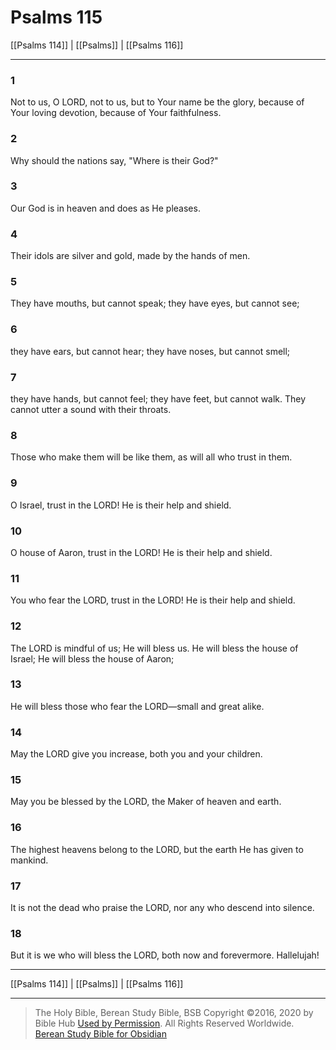 # Psalms 115

[[Psalms 114]] | [[Psalms]] | [[Psalms 116]]

---

### 1
Not to us, O LORD, not to us, but to Your name be the glory, because of Your loving devotion, because of Your faithfulness.

### 2
Why should the nations say, "Where is their God?"

### 3
Our God is in heaven and does as He pleases.

### 4
Their idols are silver and gold, made by the hands of men.

### 5
They have mouths, but cannot speak; they have eyes, but cannot see;

### 6
they have ears, but cannot hear; they have noses, but cannot smell;

### 7
they have hands, but cannot feel; they have feet, but cannot walk. They cannot utter a sound with their throats.

### 8
Those who make them will be like them, as will all who trust in them.

### 9
O Israel, trust in the LORD! He is their help and shield.

### 10
O house of Aaron, trust in the LORD! He is their help and shield.

### 11
You who fear the LORD, trust in the LORD! He is their help and shield.

### 12
The LORD is mindful of us; He will bless us. He will bless the house of Israel; He will bless the house of Aaron;

### 13
He will bless those who fear the LORD—small and great alike.

### 14
May the LORD give you increase, both you and your children.

### 15
May you be blessed by the LORD, the Maker of heaven and earth.

### 16
The highest heavens belong to the LORD, but the earth He has given to mankind.

### 17
It is not the dead who praise the LORD, nor any who descend into silence.

### 18
But it is we who will bless the LORD, both now and forevermore. Hallelujah!

---

[[Psalms 114]] | [[Psalms]] | [[Psalms 116]]

---

> The Holy Bible, Berean Study Bible, BSB
> Copyright &copy;2016, 2020 by Bible Hub
> [Used by Permission](https://berean.bible/terms.htm). All Rights Reserved Worldwide.
> [Berean Study Bible for Obsidian](https://github.com/gapmiss/berean-study-bible-for-obsidian)

